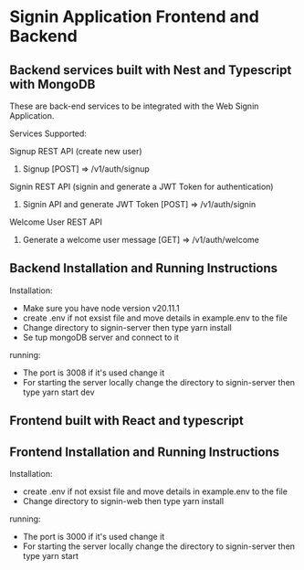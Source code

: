 # Signin Application Frontend and Backend

## Backend services built with Nest and Typescript with MongoDB

These are back-end services to be integrated with the Web Signin Application.

Services Supported:

Signup REST API (create new user)

1. Signup [POST] => /v1/auth/signup

Signin REST API (signin and generate a JWT Token for authentication)

1. Signin API and generate JWT Token [POST] => /v1/auth/signin

Welcome User REST API

1. Generate a welcome user message [GET] => /v1/auth/welcome

## Backend Installation and Running Instructions

Installation:

- Make sure you have node version v20.11.1
- create .env if not exsist file and move details in example.env to the file
- Change directory to signin-server then type yarn install
- Se tup mongoDB server and connect to it

running:

- The port is 3008 if it's used change it
- For starting the server locally change the directory to signin-server then type yarn start dev

## Frontend built with React and typescript

## Frontend Installation and Running Instructions

Installation:

- create .env if not exsist file and move details in example.env to the file
- Change directory to signin-web then type yarn install

running:

- The port is 3000 if it's used change it
- For starting the server locally change the directory to signin-server then type yarn start
